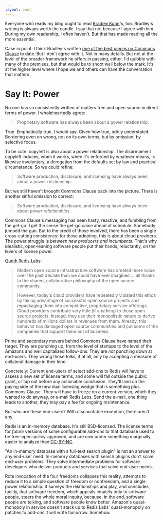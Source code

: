 ```yaml
---
layout: post
---
```


Everyone who reads my blog ought to read [Bradley Kuhn](http://ebb.org/bkuhn/blog/)'s, too.  Bradley's writing is always worth the candle.  I say that not because I agree with him.  During my own readership, I often haven't.  But that has made reading all the more essential.

Case in point:  I think Bradley's written [one of the best pieces on Commons Clause](http://ebb.org/bkuhn/blog/2018/08/22/commons-clause.html) to date.  But I don't agree with it.  Not in many details.  But not at the level of the broader framework he offers in passing, either.  I'd quibble with many of the premises, but that would be to shoot well below the mark.  It's at the higher level where I hope we and others can have the conversation that matters.

# Say It: Power

No one has so consistently written of matters free and open source in direct terms of power.  I wholeheartedly agree:

> Proprietary software has always been about a power relationship.

True.  Emphatically true.  I would say:  Given how true, oddly understated.  Bordering even on wrong, not on its own terms, but by omission, by selective focus.

To be cute: copyleft is also about a power relationship.  The disarmament copyleft induces, when it works, when it's enforced by whatever means, is likewise involuntary, a derogation from the defaults set by law and practical circumstance.  So we could refine:

> Software production, disclosure, and licensing have always been about a power relationship.

But we still haven't brought Commons Clause back into the picture.  There is another sinful omission to correct:

> Software production, disclosure, and licensing have always been about _power relationships_.

Commons Clause's messaging has been hasty, reactive, and fumbling from the get-go.  I get the sense the get-go came ahead of schedule.  Somebody jumped the gun.  But to the credit of those involved, there has been a single cross-cutting consistency: for those adopting, this is about cloud providers.  The power struggle is _between new producers and incumbents_.  That's why idealistic, open-leaning software people put their hands, reluctantly, on the levers of license power.

[Quoth Redis Labs](https://redislabs.com/community/licenses/):

> Modern open source infrastructure software has created more value over the past decade than we could have ever imagined ... all thanks to the shared, collaborative philosophy of the open source community.
>
> However, today's cloud providers have repeatedly violated this ethos by taking advantage of successful open source projects and repackaging them into competitive, proprietary service offerings.  Cloud providers contribute very little (if anything) to those open source projects. Instead, they use their monopolistic nature to derive hundreds of millions dollars in revenues from them.  Already, this behavior has damaged open source communities and put some of the companies that support them out of business.

Prime and secondary movers behind Commons Clause have named their target.  They are punching up, from the level of startups to the level of the Amazons and well capitalized follow-ons.  They are _not_ punching down at end-users.  They wrong those folks, if at all, only by accepting a measure of collateral damage in their kind.

Concretely:  Current end-users of select add-ons to Redis will have to assess a new set of license terms, and some will fall outside the public grant, or tap out before any actionable conclusion.  They'll land on the paying side of the new dual licensing wedge that is something plus Commons Clause.  They will have to freeze on a current version, which they wanted to do anyway, or e-mail Redis Labs.  Send the e-mail, one thing leads to another, they may pay a fee for ongoing maintenance.

But who are these end-users?  With discountable exception, there aren't any.

Redis is an in-memory database.  It's still BSD-licensed.  The license terms for _future_ versions of some configurable add-ons to that database used to be free-open-policy-approved, and are now under something marginally easier to analyze than [CC-BY-NC](https://creativecommons.org/licenses/by-nc/4.0/).

"An in-memory database with a full-text search plugin" is not an answer to any end-user need.  In-memory databases with search plugins don't solve end-user problems.  They solve intermediate problems for software developers who deliver products and services that solve end-user needs.

Rote invocation of the four freedoms collapses this reality, attempts to reduce it to a simple question of freedom or nonfreedom, and a single power relationship.  It surveys the relationships and play, and concludes, tacitly, that software freedom, which appeals innately only to software people, steers the whole moral inquiry, because, in the end, software people are talking, and software people know better.  Amazon's quasi-monopoly in service doesn't stack up to Redis Labs' quasi-monopoly on patches to add-ons it will write tomorrow.   Somehow.

